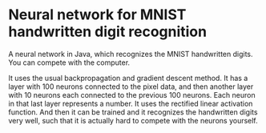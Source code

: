 # Neural network for MNIST handwritten digit recognition
A neural network in Java, which recognizes the MNIST handwritten digits. You can compete with the computer.

It uses the usual backpropagation and gradient descent method. It has a layer with 100 neurons connected to the pixel data, and then another layer with 10 neurons each connected to the previous 100 neurons. Each neuron in that last layer represents a number. It uses the rectified linear activation function. And then it can be trained and it recognizes the handwritten digits very well, such that it is actually hard to compete with the neurons yourself.
